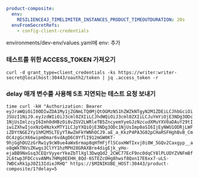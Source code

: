 
```yaml
product-composite:  
  env:  
    RESILIENCE4J_TIMELIMITER_INSTANCES_PRODUCT_TIMEOUTDURATION: 20s  
  envFromSecretRefs:  
    - config-client-credentials
```
environments/dev-env/values.yaml에 env: 추가

### 테스트를 위한 ACCESS_TOKEN 가져오기
`curl -d grant_type=client_credentials -ks https://writer:writer-secret@localhost:30443/oauth2/token | jq .access_token -r`

### delay 매개 변수를 사용해 5초 지연되는 테스트 요청 보내기
`time curl -kH "Authorization: Bearer eyJraWQiOiI0ODIwZDA1My1jZGNmLTQ0MjQtOGMzNS1hZWZkNTgyN2M1ZDEiLCJhbGciOiJSUzI1NiJ9.eyJzdWIiOiJ3cml0ZXIiLCJhdWQiOiJ3cml0ZXIiLCJuYmYiOjE3NDg3ODc1NjUsImlzcyI6Imh0dHBzOi8vZGV2LWRleTB5ZncyemYyeGJzNzcudXMuYXV0aDAuY29tIiwiZXhwIjoxNzQ4NzkxMTY1LCJpYXQiOjE3NDg3ODc1NjUsImp0aSI6IjEyNWU1ODRjLWFiZDYtNGE2Yy1hM2M5LTEyYTAwZmFkYWNhOCJ9.aE_a_KkzP4PA3G02pCHaRSFHghBvB_CmOC4zgGcX66wipmDmar6vdAgD6C0YflI912mGW0KT-9hjGghDU2zGrRw1y9cW8ue4aWx6rmap8qHfHFjflSCoxHWfIxvj0i0W_5GQv2Caxgyp__ao8qWkTNVsZKwgs3ClYY1hzMPH28GRAXBre4digEjk_yHo-ejaBB9NxGsq3CEQrVyyerYkeZbTlXgl3DwqQd2_2CWC77EcF9nc0dqCY8lPLUDYZVNFmBf2L6twp3FDCcsvANMs7HMg0EEHH_8Qd-6STEZcOHg8hwsf8Qxn17E6xx7-uLS-7WDCxRk1pJOZ13IdieJRHQ" https://$MINIKUBE_HOST:30443/product-composite/1?delay=5`